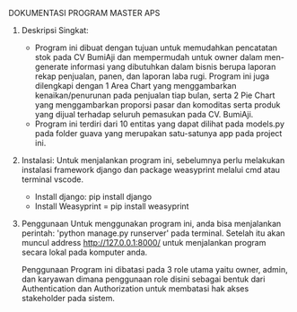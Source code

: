 DOKUMENTASI PROGRAM MASTER APS 


1. Deskripsi Singkat:
    - Program ini dibuat dengan tujuan untuk memudahkan pencatatan stok pada CV BumiAji dan mempermudah untuk owner dalam men-generate informasi yang dibutuhkan dalam bisnis berupa laporan rekap penjualan, panen, dan laporan laba rugi. Program ini juga dilengkapi dengan 1 Area Chart yang menggambarkan kenaikan/penurunan pada penjualan tiap bulan, serta 2 Pie Chart yang menggambarkan proporsi pasar dan komoditas serta produk yang dijual terhadap seluruh pemasukan pada CV. BumiAji. 
    - Program ini terdiri dari 10 entitas yang dapat dilihat pada models.py pada folder guava yang merupakan satu-satunya app pada project ini.

2. Instalasi:
    Untuk menjalankan program ini, sebelumnya perlu melakukan instalasi framework django dan package weasyprint melalui cmd atau terminal vscode.
    - Install django: pip install django
    - Install Weasyprint = pip install weasyprint

3. Penggunaan
    Untuk menggunakan program ini, anda bisa menjalankan perintah: 'python manage.py runserver' pada terminal. Setelah itu akan muncul address http://127.0.0.1:8000/ untuk menjalankan program secara lokal pada komputer anda.

    Penggunaan Program ini dibatasi pada 3 role utama yaitu owner, admin, dan karyawan dimana penggunaan role disini sebagai bentuk dari Authentication dan Authorization untuk membatasi hak akses stakeholder pada sistem.  